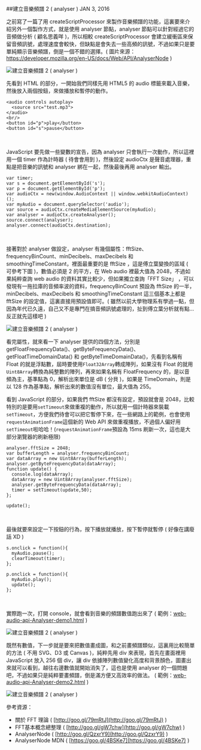 <!-- @@master  = ../../_layout.html-->

<!-- @@block  =  jsBottom-->

<include src="../../_articles-js.html"></include>

<!-- @@close-->

<!-- @@block  =  css-->

<include src="../../_articles-css.html"></include>

<!-- @@close-->

<!-- @@block  =  articles-social-->

<include src="../../_articles-social.html"></include>

<!-- @@close-->

<!-- @@block  =  articles-footer-->

<include src="../../_articles.html"></include>

<!-- @@close-->

<!-- @@block  =  meta-->

<meta property="article:published_time" content="2016-01-03T14:50:00+01:00">

<meta name="keywords" content="music,audio,web audio api,analyser">

<meta name="description" content="這裏要來介紹另外一個製作方式，就是使用 analyser 節點，analyser 節點可以針對經過它的音頻做分析，所以相較 createScriptProcessor 會建立緩衝區來保留音頻訊號，處理速度會較快，但缺點是會失去一些高頻的訊號，不過如果只是要單純顯示音樂頻譜，倒是一個不錯的選擇。">

<meta itemprop="name" content="建立音樂頻譜 2 ( analyser ) - OXXO.STUDIO">

<meta itemprop="image" content="http://www.oxxostudio.tw/img/articles/201601/20160103_1_01b.jpg">

<meta itemprop="description" content="這裏要來介紹另外一個製作方式，就是使用 analyser 節點，analyser 節點可以針對經過它的音頻做分析，所以相較 createScriptProcessor 會建立緩衝區來保留音頻訊號，處理速度會較快，但缺點是會失去一些高頻的訊號，不過如果只是要單純顯示音樂頻譜，倒是一個不錯的選擇。">

<meta property="og:title" content="建立音樂頻譜 2 ( analyser )  - OXXO.STUDIO">

<meta property="og:url" content="http://www.oxxostudio.tw/articles/201601/web-audio-api-Analyser.html" target="_blank">

<meta property="og:image" content="http://www.oxxostudio.tw/img/articles/201601/20160103_1_01b.jpg">

<meta property="og:description" content="這裏要來介紹另外一個製作方式，就是使用 analyser 節點，analyser 節點可以針對經過它的音頻做分析，所以相較 createScriptProcessor 會建立緩衝區來保留音頻訊號，處理速度會較快，但缺點是會失去一些高頻的訊號，不過如果只是要單純顯示音樂頻譜，倒是一個不錯的選擇。">

<title>建立音樂頻譜 ( createMediaElementSource ) - OXXO.STUDIO</title> 

<!-- @@close-->

<!-- @@block  =  articles-content--> 

##建立音樂頻譜 2 ( analyser )  <span class="article-date" tag="web">JAN 3, 2016</span>

之前寫了一篇了用 createScriptProcessor 來製作音樂頻譜的功能，這裏要來介紹另外一個製作方式，就是使用 analyser 節點，analyser 節點可以針對經過它的音頻做分析 ( 顧名思義咩 )，所以相較 createScriptProcessor 會建立緩衝區來保留音頻訊號，處理速度會較快，但缺點是會失去一些高頻的訊號，不過如果只是要單純顯示音樂頻譜，倒是一個不錯的選擇。( 圖片來源：https://developer.mozilla.org/en-US/docs/Web/API/AnalyserNode ) 

![建立音樂頻譜 2 ( analyser )](/img/articles/201601/20160103_1_02.jpg)

先看到 HTML 的部分，一開始我們同樣先用 HTML5 的 audio 標籤來載入音樂，然後放入兩個按鈕，來做播放和暫停的動作。

	<audio controls autoplay>
	  <source src="test.mp3">
	</audio>
	<br/>
	<button id="p">play</button>
	<button id="s">pause</button>

<br/>

JavaScript 要先做一些變數的宣告，因為 analyser 只會執行一次動作，所以這裡用一個 timer 作為計時器 ( 待會會用到 )，然後設定 audioCtx 是聲音處理器，重點是把音樂的訊號和 analyser 綁在一起，然後最後再用 analyser 輸出。

	var timer;
	var s = document.getElementById('s');
	var p = document.getElementById('p');
	var audioCtx = new(window.AudioContext || window.webkitAudioContext)();
	var myAudio = document.querySelector('audio');
	var source = audioCtx.createMediaElementSource(myAudio);
	var analyser = audioCtx.createAnalyser();
	source.connect(analyser);
	analyser.connect(audioCtx.destination);

<br/>

接著對於 analyser 做設定，analyser 有幾個屬性：fftSize、frequencyBinCount、minDecibels、maxDecibels 和 smoothingTimeConstant，裡面最重要的是 fftSize ，這是傅立葉變換的區域 ( 可參考下圖 )，數值必須是 2 的平方，在 Web audio 裡最大值為 2048，不過如果純粹查詢 web audio 的資料其實比較少，但如果獨立查詢「FFT Size」
，可以發現有一拖拉庫的音頻率波的資料，frequencyBinCount 預設為 fftSize 的一半，minDecibels、maxDecibels 和 smoothingTimeConstant 這三個基本上都是 fftSize 的設定值，這裏直接用預設值即可。( 雖然以前大學物理系有學過一點，但因為年代已久遠，自己又不是專門在搞音頻訊號處理的，扯到傅立葉分析就有點...反正就先這樣吧 )

![建立音樂頻譜 2 ( analyser )](/img/articles/201601/20160103_1_03.jpg)

看完屬性，就來看一下 analyser 提供的四個方法，分別是 getFloatFrequencyData()、getByteFrequencyData()、getFloatTimeDomainData() 和 getByteTimeDomainData()，先看到名稱有 Float 的就是浮點數，屆時要使用`Float32Array`轉成陣列，如果沒有 Float 的就用`Uint8Array`轉換為純整數的陣列，再來如果名稱有 FloatFrequency 的，是以音頻為主，基準點為 0，解析出來單位是 dB ( 分貝 )，如果是 TimeDomain，則是以 128 作為基準點，解析出來的數值沒有單位，最大值為 255。

看到 JavaScript 的部分，如果我們 fftSize 都沒有設定，預設就會是 2048，比較特別的是要用`setTimeout`來做重複的動作，所以就用一個計時器來裝載`setTimeout`，方便我們待會可以把它暫停下來，在一些網路上的範例，也會使用`requestAnimationFrame`這個新的 Web API 來做重複播放，不過個人偏好用`setTimeout`啦哈哈！(`requestAnimationFrame`預設為 15ms 刷新一次，這也是大部分瀏覽器的刷新極限)

	analyser.fftSize = 2048;
	var bufferLength = analyser.frequencyBinCount;
	var dataArray = new Uint8Array(bufferLength);
	analyser.getByteFrequencyData(dataArray);
	function update() {
	  console.log(dataArray);
	  dataArray = new Uint8Array(analyser.fftSize);
	  analyser.getByteFrequencyData(dataArray);
	  timer = setTimeout(update,50);
	};

	update();

<br/>

最後就要來設定一下按鈕的行為，按下播放就播放，按下暫停就暫停 ( 好像在講廢話 XD )

	s.onclick = function(){
	  myAudio.pause();
	  clearTimeout(timer);
	};

	p.onclick = function(){
	  myAudio.play();
	  update();
	};

<br/>

實際跑一次，打開 console，就會看到音樂的頻譜數值跑出來了 ( 範例：[web-audio-api-Analyser-demo1.html](/demo/201601/web-audio-api-Analyser-demo1.html) )

![建立音樂頻譜 2 ( analyser )](/img/articles/201601/20160103_1_04.jpg)

既然有數值，下一步就是要來把數值畫成圖，和之前畫頻譜類似，這裏用比較簡單的方法 ( 不用 SVG、D3 或 Canvas )，純粹先用 div 來表現，首先在畫面裡用 JavaScript 放入 256 個 div，讓 div 依據陣列數值變化高度和背景顏色，圖畫出來就可以看到，越往右邊數值就開始消失了，這也是使用 analyser 的一個問題吧，不過如果只是純粹要畫頻譜，倒是滿方便又高效率的做法。 ( 範例：[web-audio-api-Analyser-demo2.html](/demo/201601/web-audio-api-Analyser-demo2.html) )

![建立音樂頻譜 2 ( analyser )](/img/articles/201601/20160103_1_05.jpg)

參考資源：

- 關於 FFT 理論 ( [http://goo.gl/79mRtJ](http://goo.gl/79mRtJ) )
- FFT基本概念總整理 ( [http://goo.gl/gW7chw](http://goo.gl/gW7chw) )
- AnalyserNode ( [http://goo.gl/QzxrY9](http://goo.gl/QzxrY9) )
- AnalyserNode MDN ( [https://goo.gl/4BSKe7](https://goo.gl/4BSKe7) )


<!-- @@close-->




